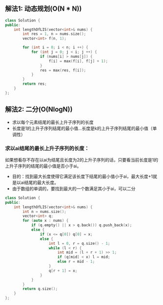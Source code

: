 ## 解法1: 动态规划(O(N * N))
```C++
class Solution {
public:
    int lengthOfLIS(vector<int>& nums) {
        int res = 1, n = nums.size();
        vector<int> f(n, 1);

        for (int i = 0; i < n; i ++) {
            for (int j = 0; j < i; j ++) {
                if (nums[i] > nums[j]) {
                    f[i] = max(f[i], f[j] + 1);
                }
                res = max(res, f[i]);
            }
        }
        return res;
    }
};
```

## 解法2: 二分(O(NlogN))
* 求以每个元素结尾的最长上升子序列的长度
* 长度是1的上升子序列结尾的最小值...长度是k的上升子序列结尾的最小值（单调性）

### 求以ai结尾的最长上升子序列的长度：
如果想看存不存在以ai为结尾且长度为2的上升子序列的话，只要看当前长度是1的上升子序列的结尾的最小值是否小于ai。

* 目的：找到最大长度使得它满足该长度下结尾的最小值小于ai，最大长度+1就是以ai结尾的最大长度。
* 由于数组的单调的，要找到最大的一个数满足其小于ai，可以二分
```C++
class Solution {
public:
    int lengthOfLIS(vector<int>& nums) {
        int n = nums.size();
        vector<int> q;
        for (auto x : nums) {
            if (q.empty() || x > q.back()) q.push_back(x);
            else {
                if (x <= q[0]) q[0] = x;
                else {
                    int l = 0, r = q.size() - 1;
                    while (l < r) {
                        int mid = (l + r + 1) >> 1;
                        if (q[mid] < x) l = mid;
                        else r = mid - 1;
                    }
                    q[r + 1] = x;
                }
            }
        }
        return q.size();
    }
};
```